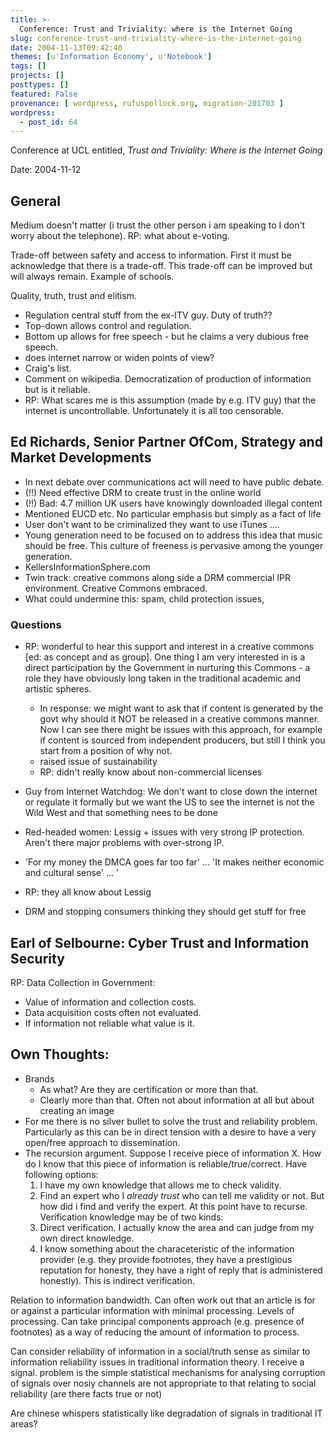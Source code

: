 ```yaml
---
title: >-
  Conference: Trust and Triviality: where is the Internet Going
slug: conference-trust-and-triviality-where-is-the-internet-going
date: 2004-11-13T09:42:40
themes: [u'Information Economy', u'Notebook']
tags: []
projects: []
posttypes: []
featured: False
provenance: [ wordpress, rufuspollock.org, migration-201703 ]
wordpress:
  - post_id: 64
---
```


Conference at UCL entitled, *Trust and Triviality: Where is the Internet Going*

Date: 2004-11-12

## General

Medium doesn't matter (i trust the other person i am speaking to I don't worry about the telephone). RP: what about e-voting.

Trade-off between safety and access to information. First it must be acknowledge that there is a trade-off. This trade-off can be improved but will always remain. Example of schools.

Quality, truth, trust and elitism.

  * Regulation central stuff from the ex-ITV guy. Duty of truth??
  * Top-down allows control and regulation.
  * Bottom up allows for free speech - but he claims a very dubious free speech.
  * does internet narrow or widen points of view?
  * Craig's list.
  * Comment on wikipedia. Democratization of production of information but is it reliable.
  * RP: What scares me is this assumption (made by e.g. ITV guy) that the internet is uncontrollable. Unfortunately it is all too censorable.


## Ed Richards, Senior Partner OfCom, Strategy and Market Developments

  * In next debate over communications act will need to have public debate.
  * (!!) Need effective DRM to create trust in the online world
  * (!!) Bad: 4.7 million UK users have knowingly downloaded illegal content 
  * Mentioned EUCD etc. No particular emphasis but simply as a fact of life
  * User don't want to be criminalized they want to use iTunes ....
  * Young generation need to be focused on to address this idea that music should be free. This culture of freeness is pervasive among the younger generation.
  * KellersInformationSphere.com
  * Twin track: creative commons along side a DRM commercial IPR environment. Creative Commons embraced.
  * What could undermine this: spam, child protection issues, 

### Questions
  
  * RP: wonderful to hear this support and interest in a creative commons [ed: as concept and as group]. One thing I am very interested in is a direct participation by the Government in nurturing this Commons - a role they have obviously long taken in the traditional academic and artistic spheres. 
    * In response: we might want to ask that if content is generated by the govt why should it NOT be released in a creative commons manner. Now I can see there might be issues with this approach, for example if content is sourced from independent producers, but still I think you start from a position of why not.
    * raised issue of sustainability
    * RP: didn't really know about non-commercial licenses
  
  * Guy from Internet Watchdog: We don't want to close down the internet or regulate it formally but we want the US to see the internet is not the Wild West and that something nees to be done
  
  * Red-headed women: Lessig + issues with very strong IP protection. Aren't there major problems with over-strong IP.
  * 'For my money the DMCA goes far too far' ... 'It makes neither economic and cultural sense' ... '
  * RP: they all know about Lessig
  * DRM and stopping consumers thinking they should get stuff for free


## Earl of Selbourne: Cyber Trust and Information Security

RP: Data Collection in Government:
  * Value of information and collection costs.
  * Data acquisition costs often not evaluated.
  * If information not reliable what value is it.

## Own Thoughts:

  * Brands
    * As what? Are they are certification or more than that.
    * Clearly more than that. Often not about information at all but about creating an image
  * For me there is no silver bullet to solve the trust and reliability problem. Particularly as this can be in direct tension with a desire to have a very open/free approach to dissemination.
  * The recursion argument. Suppose I receive piece of information X. How do I know that this piece of information is reliable/true/correct. Have following options:
    1. I have my own knowledge that allows me to check validity.
    2. Find an expert who I <em>already trust</em> who can tell me validity or not. But how did i find and verify the expert. At this point have to recurse.
  Verification knowledge may be of two kinds:
    1. Direct verification. I actually know the area and can judge from my own direct knowledge.
    2. I know something about the characeteristic of the information provider (e.g. they provide footnotes, they have a prestigious reputation for honesty, they have a right of reply that is administered honestly). This is indirect verification.
    
Relation to information bandwidth. Can often work out that an article is for or against a particular information with minimal processing. Levels of processing. Can take principal components approach (e.g. presence of footnotes) as a way of reducing the amount of information to process.

Can consider reliability of information in a social/truth sense as similar to information reliability issues in traditional information theory. I receive a signal. problem is the simple statistical mechanisms for analysing corruption of signals over nosiy channels are not appropriate to that relating to social reliability (are there facts true or not)

Are chinese whispers statistically like degradation of signals in traditional IT areas?

